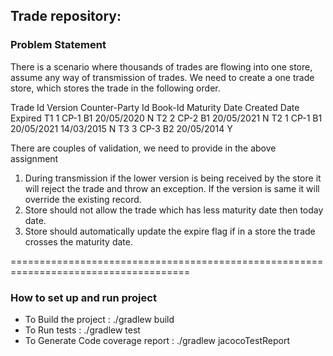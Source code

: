 ## Trade repository:

### Problem Statement
There is a scenario where thousands of trades are flowing into one store, assume any way of transmission of trades. We need to create a one trade store, which stores the trade in the following order.

Trade Id	Version	Counter-Party Id	Book-Id	Maturity Date	Created Date	Expired
T1	1	CP-1	B1	20/05/2020	<today date>	N
T2	2	CP-2	B1	20/05/2021	<today date>	N
T2	1	CP-1	B1	20/05/2021	14/03/2015	N
T3	3	CP-3	B2	20/05/2014	<today date>	Y

There are couples of validation, we need to provide in the above assignment
1.	During transmission if the lower version is being received by the store it will reject the trade and throw an exception. If the version is same it will override the existing record.
2.	Store should not allow the trade which has less maturity date then today date.
3.	Store should automatically update the expire flag if in a store the trade crosses the maturity date.

=====================================================================================
### How to set up and run project

* To Build the project :  ./gradlew build
* To Run tests : ./gradlew test
* To Generate Code coverage report : ./gradlew jacocoTestReport
